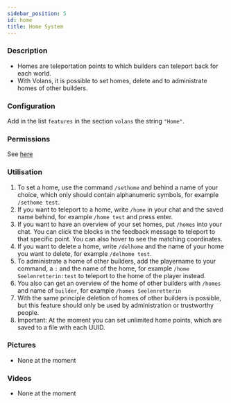 ```yaml
---
sidebar_position: 5
id: home
title: Home System
---
```

### Description
* Homes are teleportation points to which builders can teleport back for each world.
* With Volans, it is possible to set homes, delete and to administrate homes of other builders.
### Configuration
Add in the list `features` in the section `volans` the string `"Home"`.
### Permissions
See [here](/docs/Permissions/#home-system)
### Utilisation
1. To set a home, use the command `/sethome` and behind a name of your choice, which only should contain alphanumeric symbols, for example `/sethome test`.
2. If you want to teleport to a home, write `/home` in your chat and the saved name behind, for example `/home test` and press enter.
3. If you want to have an overview of your set homes, put `/homes` into your chat. You can click the blocks in the feedback message to teleport to that specific point. You can also hover to see the matching coordinates.
4. If you want to delete a home, write `/delhome` and the name of your home you want to delete, for example `/delhome test`.
5. To administrate a home of other builders, add the playername to your command, a `:` and the name of the home, for example `/home Seelenretterin:test` to teleport to the home of the player instead.
6. You also can get an overview of the home of other builders with `/homes` and name of `builder`, for example `/homes Seelenretterin`
7. With the same principle deletion of homes of other builders is possible, but this feature should only be used by administration or trustworthy people.
8. Important: At the moment you can set unlimited home points, which are saved to a file with each UUID.
### Pictures
- None at the moment
### Videos
- None at the moment